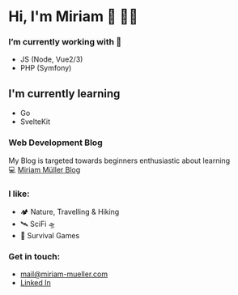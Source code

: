 # Hi, I'm Miriam 🖖 👩‍💻

### I’m currently working with 👀  
- JS (Node, Vue2/3) 
- PHP (Symfony)

## I'm currently learning
- Go
- SvelteKit

### Web Development Blog
My Blog is targeted towards beginners enthusiastic about learning  
💻 [Miriam Müller Blog](https://www.miriam-mueller.com)

### I like:  
- 🏕 Nature, Travelling & Hiking  
- 🛰 SciFi 🛸
- 🧟 Survival Games
       
### Get in touch:  
  - mail@miriam-mueller.com
  - [Linked In](https://www.linkedin.com/in/miriam-m%C3%BCller-bb1920200/)
